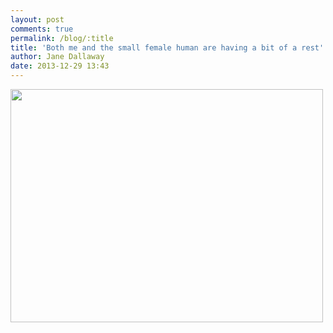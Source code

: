 ```yaml
---
layout: post
comments: true
permalink: /blog/:title
title: 'Both me and the small female human are having a bit of a rest'
author: Jane Dallaway
date: 2013-12-29 13:43
---
```


<div><a href="http://static.skitters.dallaway.com/VBtp_photo.JPG"><img src="http://static.skitters.dallaway.com/VBtp_thumb_photo.JPG" width="500" height="373"/></a></div>



 
      
